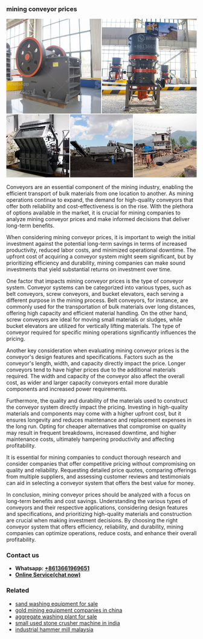 <h3>mining conveyor prices</h3><img src='1708408362.jpg' alt=''><p>Conveyors are an essential component of the mining industry, enabling the efficient transport of bulk materials from one location to another. As mining operations continue to expand, the demand for high-quality conveyors that offer both reliability and cost-effectiveness is on the rise. With the plethora of options available in the market, it is crucial for mining companies to analyze mining conveyor prices and make informed decisions that deliver long-term benefits.</p><p>When considering mining conveyor prices, it is important to weigh the initial investment against the potential long-term savings in terms of increased productivity, reduced labor costs, and minimized operational downtime. The upfront cost of acquiring a conveyor system might seem significant, but by prioritizing efficiency and durability, mining companies can make sound investments that yield substantial returns on investment over time.</p><p>One factor that impacts mining conveyor prices is the type of conveyor system. Conveyor systems can be categorized into various types, such as belt conveyors, screw conveyors, and bucket elevators, each serving a different purpose in the mining process. Belt conveyors, for instance, are commonly used for the transportation of bulk materials over long distances, offering high capacity and efficient material handling. On the other hand, screw conveyors are ideal for moving small materials or sludges, while bucket elevators are utilized for vertically lifting materials. The type of conveyor required for specific mining operations significantly influences the pricing.</p><p>Another key consideration when evaluating mining conveyor prices is the conveyor's design features and specifications. Factors such as the conveyor's length, width, and capacity directly impact the price. Longer conveyors tend to have higher prices due to the additional materials required. The width and capacity of the conveyor also affect the overall cost, as wider and larger capacity conveyors entail more durable components and increased power requirements.</p><p>Furthermore, the quality and durability of the materials used to construct the conveyor system directly impact the pricing. Investing in high-quality materials and components may come with a higher upfront cost, but it ensures longevity and reduces maintenance and replacement expenses in the long run. Opting for cheaper alternatives that compromise on quality may result in frequent breakdowns, increased downtime, and higher maintenance costs, ultimately hampering productivity and affecting profitability.</p><p>It is essential for mining companies to conduct thorough research and consider companies that offer competitive pricing without compromising on quality and reliability. Requesting detailed price quotes, comparing offerings from multiple suppliers, and assessing customer reviews and testimonials can aid in selecting a conveyor system that offers the best value for money.</p><p>In conclusion, mining conveyor prices should be analyzed with a focus on long-term benefits and cost savings. Understanding the various types of conveyors and their respective applications, considering design features and specifications, and prioritizing high-quality materials and construction are crucial when making investment decisions. By choosing the right conveyor system that offers efficiency, reliability, and durability, mining companies can optimize operations, reduce costs, and enhance their overall profitability.</p><h3>Contact us</h3><ul><li><strong>Whatsapp:&nbsp;<a href="https://wa.me/8613661969651">+8613661969651</a></strong></li><li><a href="https://swt.shibang-china.com/?git&amp;zhl&amp;mining conveyor prices"><strong>Online Service(chat now)</strong></a></li></ul><h3>Related</h3><ul><li><a href='sand washing equipment for sale.md'>sand washing equipment for sale</a></li><li><a href='gold mining equipment companies in china.md'>gold mining equipment companies in china</a></li><li><a href='aggregate washing plant for sale.md'>aggregate washing plant for sale</a></li><li><a href='small used stone crusher machine in india.md'>small used stone crusher machine in india</a></li><li><a href='industrial hammer mill malaysia.md'>industrial hammer mill malaysia</a></li></ul>